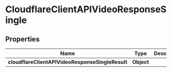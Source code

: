 # CloudflareClientAPIVideoResponseSingle

## Properties
Name | Type | Description | Notes
------------ | ------------- | ------------- | -------------
**cloudflareClientAPIVideoResponseSingleResult** | **Object** |  |  [optional]
